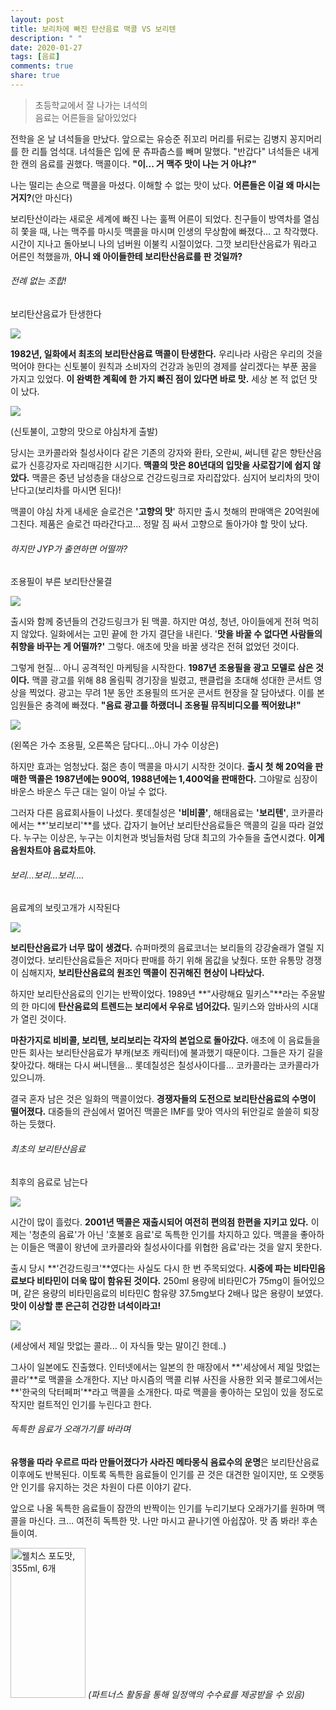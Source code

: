 ```yaml
---
layout: post
title: 보리차에 빠진 탄산음료 맥콜 VS 보리텐
description: " "
date: 2020-01-27
tags: [음료]
comments: true
share: true
---
```



> 초등학교에서 잘 나가는 녀석의  
> 음료는 어른들을 닮아있었다

전학을 온 날 녀석들을 만났다. 앞으로는 유승준 쥐꼬리 머리를 뒤로는 김병지 꽁지머리를 한 리틀 엄석대. 녀석들은 입에 문 츄파춥스를 빼며 말했다. "반갑다" 녀석들은 내게 한 캔의 음료를 권했다. 맥콜이다.  **"이... 거 맥주 맛이 나는 거 아냐?"**  
  
나는 떨리는 손으로 맥콜을 마셨다. 이해할 수 없는 맛이 났다.  **어른들은 이걸 왜 마시는 거지?**(안 마신다)  
  
보리탄산이라는 새로운 세계에 빠진 나는 훌쩍 어른이 되었다. 친구들이 방역차를 열심히 쫓을 때, 나는 맥주를 마시듯 맥콜을 마시며 인생의 무상함에 빠졌다... 고 착각했다. 시간이 지나고 돌아보니 나의 넘버원 이불킥 시절이었다. 그깟 보리탄산음료가 뭐라고 어른인 척했을까,  **아니 왜 아이들한테 보리탄산음료를 판 것일까?**

###### 전례 없는 조합!  
보리탄산음료가 탄생한다

![](https://post-phinf.pstatic.net/MjAxODA3MjVfMjA0/MDAxNTMyNTA3OTg2NzQ0.axu3e9MUtcEK7bkDjVGbCrL3UvP9edu9m2Owp5S7LaIg.bFw879EzxoY04XwZr9htMWhm5RogVeev8wAjb5IREZcg.PNG/01.png?type=w1200)

**1982년, 일화에서 최초의 보리탄산음료 맥콜이 탄생한다.** 우리나라 사람은 우리의 것을 먹어야 한다는 신토불이 원칙과 소비자의 건강과 농민의 경제를 살리겠다는 부푼 꿈을 가지고 있었다.  **이 완벽한 계획에 한 가지 빠진 점이 있다면 바로 맛.** 세상 본 적 없던 맛이 났다.  

![](https://post-phinf.pstatic.net/MjAxODA3MjVfNjIg/MDAxNTMyNTA4MDAyMTY5.c4mL_td_5tgZwGLY5Gs0Q-AApJ8pouflBfDAWpvCgHIg.LTRBZoBABb7w7srLMp-BRUrl9ZU-2rI_m0xgGcUz248g.JPEG/01-1.jpg?type=w1200)

(신토불이, 고향의 맛으로 야심차게 출발)

당시는 코카콜라와 칠성사이다 같은 기존의 강자와 환타, 오란씨, 써니텐 같은 향탄산음료가 신흥강자로 자리매김한 시기다. **맥콜의 맛은 80년대의 입맛을 사로잡기에 쉽지 않았다.** 맥콜은 중년 남성층을 대상으로 건강드링크로 자리잡았다. 심지어 보리차의 맛이 난다고(보리차를 마시면 된다)!  
  
맥콜이 야심 차게 내세운 슬로건은 **'고향의 맛**' 하지만 출시 첫해의 판매액은 20억원에 그친다. 제품은 슬로건 따라간다고... 정말 짐 싸서 고향으로 돌아가야 할 맛이 났다.

###### 하지만 JYP가 출연하면 어떨까?  
조용필이 부른 보리탄산물결

![](https://post-phinf.pstatic.net/MjAxODA3MjVfOTMg/MDAxNTMyNTA4MDEzMzgw.25-8o1wVDCGz3KrMx4QxWubHuRUynic-03Y0r4fnuMAg._Y6YVzKOHupBbPkk2oe0i9pMePNcp9__wCsZdjBM17Qg.PNG/02.png?type=w1200)

출시와 함께 중년들의 건강드링크가 된 맥콜. 하지만 여성, 청년, 아이들에게 전혀 먹히지 않았다. 일화에서는 고민 끝에 한 가지 결단을 내린다. '**맛을 바꿀 수 없다면 사람들의 취향을 바꾸는 게 어떨까?'** 그렇다. 애초에 맛을 바꿀 생각은 전혀 없었던 것이다.  
  
그렇게 현질... 아니 공격적인 마케팅을 시작한다.  **1987년 조용필을 광고 모델로 삼은 것이다.** 맥콜 광고를 위해 88 올림픽 경기장을 빌렸고, 팬클럽을 초대해 성대한 콘서트 영상을 찍었다. 광고는 무려 1분 동안 조용필의 뜨거운 콘서트 현장을 잘 담아냈다. 이를 본 임원들은 충격에 빠졌다.  **"음료 광고를 하랬더니 조용필 뮤직비디오를 찍어왔냐!"**  

![](https://post-phinf.pstatic.net/MjAxODA3MjVfMTQy/MDAxNTMyNTA4MDI0Njc5.08e-HoJcQbHnFEJNSwMgtorc4LmPMPiDnTiCq_37IWUg.144a08WMVVcuXxNbJ1INfeq1K23JpNNkAfzt4didv1Ug.JPEG/02-1.jpg?type=w1200)

(왼쪽은 가수 조용필, 오른쪽은 담다디...아니 가수 이상은)

하지만 효과는 엄청났다. 젊은 층이 맥콜을 마시기 시작한 것이다. **출시 첫 해 20억을 판매한 맥콜은 1987년에는 900억, 1988년에는 1,400억을 판매한다.** 그야말로 심장이 바운스 바운스 두근 대는 일이 아닐 수 없다.  
  
그러자 다른 음료회사들이 나섰다. 롯데칠성은 **'비비콜'**, 해태음료는 **'보리텐'**, 코카콜라에서는 **'보리보리'**를 냈다. 갑자기 늘어난 보리탄산음료들은 맥콜의 길을 따라 걸었다. 누구는 이상은, 누구는 이치현과 벗님들처럼 당대 최고의 가수들을 출연시켰다. **이게 음원차트야 음료차트야.**

###### 보리...보리...보리....  
음료계의 보릿고개가 시작된다

![](https://post-phinf.pstatic.net/MjAxODA3MjVfMjU3/MDAxNTMyNTA4MDQwMjU4.UCBYUBuEWV1_E-RwpN3TzsBigsenSgvGw5ovOdSh_PYg.0XH39rwc8Hy4djXD1mBC00BSaB-0SB8rW9knZ6id8mAg.PNG/03.png?type=w1200)

**보리탄산음료가 너무 많이 생겼다.**  슈퍼마켓의 음료코너는 보리들의 강강술래가 열릴 지경이었다. 보리탄산음료들은 저마다 판매를 하기 위해 몸값을 낮췄다. 또한 유통망 경쟁이 심해지자,  **보리탄산음료의 원조인 맥콜이 진귀해진 현상이 나타났다.**  
  
하지만 보리탄산음료의 인기는 반짝이었다. 1989년  **"사랑해요 밀키스"**라는 주윤발의 한 마디에  **탄산음료의 트렌드는 보리에서 우유로 넘어갔다.** 밀키스와 암바사의 시대가 열린 것이다.  
  
**마찬가지로 비비콜, 보리텐, 보리보리는 각자의 본업으로 돌아갔다.** 애초에 이 음료들을 만든 회사는 보리탄산음료가 부캐(보조 캐릭터)에 불과했기 때문이다. 그들은 자기 길을 찾아갔다. 해태는 다시 써니텐을... 롯데칠성은 칠성사이다를... 코카콜라는 코카콜라가 있으니까.  
  
결국 혼자 남은 것은 일화의 맥콜이었다. **경쟁자들의 도전으로 보리탄산음료의 수명이 떨어졌다.** 대중들의 관심에서 멀어진 맥콜은 IMF를 맞아 역사의 뒤안길로 쓸쓸히 퇴장하는 듯했다.

###### 최초의 보리탄산음료  
최후의 음료로 남는다

![](https://post-phinf.pstatic.net/MjAxODA3MjVfMjMz/MDAxNTMyNTA4MDQ5Mjgx.rVLZmnd5zqvBVh0G3r5Vv40DTkg8LgwR2bC7cuqulBEg.pg0kCjVvKR06mBaS81vtchKzMF01dhOTXvZC6cAaIfQg.PNG/04.png?type=w1200)

시간이 많이 흘렀다.  **2001년 맥콜은 재출시되어 여전히 편의점 한편을 지키고 있다.** 이제는 '청춘의 음료'가 아닌 '호불호 음료'로 독특한 인기를 차지하고 있다. 맥콜을 좋아하는 이들은 맥콜이 왕년에 코카콜라와 칠성사이다를 위협한 음료'라는 것을 알지 못한다.  
  
출시 당시 **'건강드링크'**였다는 사실도 다시 한 번 주목되었다.  **시중에 파는 비타민음료보다 비타민이 더욱 많이 함유된 것이다.**  250ml 용량에 비타민C가 75mg이 들어있으며, 같은 용량의 비타민음료의 비타민C 함유량 37.5mg보다 2배나 많은 용량이 보였다.  **맛이 이상할 뿐 은근히 건강한 녀석이라고!**

![](https://post-phinf.pstatic.net/MjAxODA3MjVfMTY4/MDAxNTMyNTA4MDY3ODM1.JgK3LbeLyrOxoNhIY6zb__xGghDZHktMhpRytNfMITsg.Q0LOZHZP5TPSt1xTi2lFCu6m96qEOX8dL4NuO3T46QAg.JPEG/04-1.jpg?type=w1200)

(세상에서 제일 맛없는 콜라... 이 자식들 맞는 말이긴 한데..)

그사이 일본에도 진출했다. 인터넷에서는 일본의 한 매장에서 **'세상에서 제일 맛없는 콜라'**로 맥콜을 소개한다. 지난 마시즘의 맥콜 리뷰 사진을 사용한 외국 블로그에서는 **'한국의 닥터페퍼'**라고 맥콜을 소개한다. 따로 맥콜을 좋아하는 모임이 있을 정도로 작지만 컬트적인 인기를 누린다고 한다.

###### 독특한 음료가 오래가기를 바라며

**유행을 따라 우르르 따라 만들어졌다가 사라진 메타몽식 음료수의 운명**은 보리탄산음료 이후에도 반복된다. 이토록 독특한 음료들이 인기를 끈 것은 대견한 일이지만, 또 오랫동안 인기를 유지하는 것은 차원이 다른 이야기 같다.  
  
앞으로 나올 독특한 음료들이 잠깐의 반짝이는 인기를 누리기보다 오래가기를 원하며 맥콜을 마신다. 크... 여전히 독특한 맛. 나만 마시고 끝나기엔 아쉽잖아. 맛 좀 봐라! 후손들이여.

<a href="https://coupa.ng/bQ3tbW" target="_blank" referrerpolicy="unsafe-url"><img src="https://static.coupangcdn.com/image/affiliate/banner/5385eb9fb46780071a0df5474f041724@2x.jpg" alt="웰치스 포도맛, 355ml, 6개" width="120" height="240"></a>
_(파트너스 활동을 통해 일정액의 수수료를 제공받을 수 있음)_